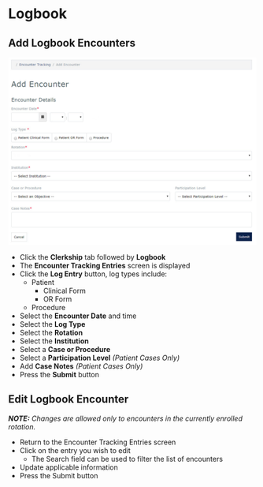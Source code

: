 # Logbook
## Add Logbook Encounters
![Patient Ecounters](./images/student-logbook.png)

* Click the **Clerkship** tab followed by **Logbook** 
* The **Encounter Tracking Entries** screen is displayed
* Click the **Log Entry** button, log types include:
    * Patient
        * Clinical Form
        * OR Form
    * Procedure
* Select the **Encounter Date** and time
* Select the **Log Type**
* Select the **Rotation**
* Select the **Institution**
* Select a **Case or Procedure**
* Select a **Participation Level** _(Patient Cases Only)_
* Add **Case Notes** _(Patient Cases Only)_
* Press the **Submit** button

## Edit Logbook Encounter
_**NOTE:**  Changes are allowed only to encounters in the currently enrolled rotation._

* Return to the Encounter Tracking Entries screen
* Click on the entry you wish to edit
  * The Search field can be used to filter the list of encounters
* Update applicable information
* Press the Submit button
